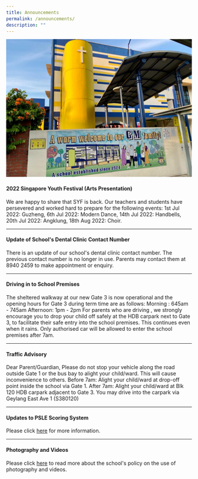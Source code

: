 ```yaml
---
title: Announcements
permalink: /announcements/
description: ""
---
```

![](/images/WhatsApp%20Image%202021-08-07%20at%20%206.jpeg)

#### 2022 Singapore Youth Festival (Arts Presentation)

We are happy to share that SYF is back. Our teachers and students have persevered and worked hard to prepare for the following events: 1st Jul 2022: Guzheng, 6th Jul 2022: Modern Dance, 14th Jul 2022: Handbells, 20th Jul 2022: Angklung, 18th Aug 2022: Choir.

--------------

#### Update of School's Dental Clinic Contact Number

There is an update of our school's dental clinic contact number. The previous contact number is no longer in use. Parents may contact them at 8940 2459 to make appointment or enquiry.

--------------

#### Driving in to School Premises

The sheltered walkway at our new Gate 3 is now operational and the opening hours for Gate 3 during term time are as follows: Morning : 645am - 745am Afternoon: 1pm - 2pm For parents who are driving , we strongly encourage you to drop your child off safely at the HDB carpark next to Gate 3, to facilitate their safe entry into the school premises. This continues even when it rains. Only authorised car will be allowed to enter the school premises after 7am.

----------------

#### Traffic Advisory

Dear Parent/Guardian, Please do not stop your vehicle along the road outside Gate 1 or the bus bay to alight your child/ward. This will cause inconvenience to others. Before 7am: Alight your child/ward at drop-off point inside the school via Gate 1. After 7am: Alight your child/ward at Blk 120 HDB carpark adjacent to Gate 3. You may drive into the carpark via Geylang East Ave 1 (S380120)

-----------------

#### Updates to PSLE Scoring System
Please click [here](https://www.moe.gov.sg/microsites/psle-fsbb/psle/main.html) for more information. 

-----------------

#### Photography and Videos
Please click [here](https://staging.d33dbb0ee5w4xi.amplifyapp.com/about-us/school-policy/assessment-policy/photography-and-videos) to read more about the school's policy on the use of photography and videos.